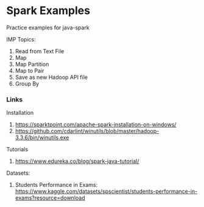 # Spark Examples

Practice examples for java-spark

IMP Topics:
1. Read from Text File
2. Map
3. Map Partition
4. Map to Pair
5. Save as new Hadoop API file
6. Group By



### Links

Installation
1. https://sparktpoint.com/apache-spark-installation-on-windows/
2. https://github.com/cdarlint/winutils/blob/master/hadoop-3.3.6/bin/winutils.exe

Tutorials
1. https://www.edureka.co/blog/spark-java-tutorial/

Datasets:
1. Students Performance in Exams: https://www.kaggle.com/datasets/spscientist/students-performance-in-exams?resource=download